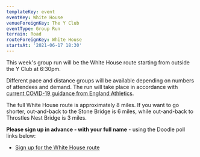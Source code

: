 ```yaml
---
templateKey: event
eventKey: White House
venueForeignKey: The Y Club
eventType: Group Run
terrain: Road
routeForeignKey: White House
startsAt: '2021-06-17 18:30'
---
```

This week's group run will be the White House route starting from
outside the Y Club at 6:30pm.

Different pace and distance groups will be available depending on
numbers of attendees and demand. The run will take place in accordance with [current COVID-19
guidance from England Athletics](/about/coronavirus-group-running-guidance/).

The full White House route is approximately 8 miles. If you want to go shorter,
out-and-back to the Stone Bridge is 6 miles, while out-and-back to Throstles Nest Bridge
is 3 miles.

**Please sign up in advance - with your full name** - using the
Doodle poll links below:

* [Sign up for the White House route](https://doodle.com/poll/tfcfs7tmfq3x8c7b)
